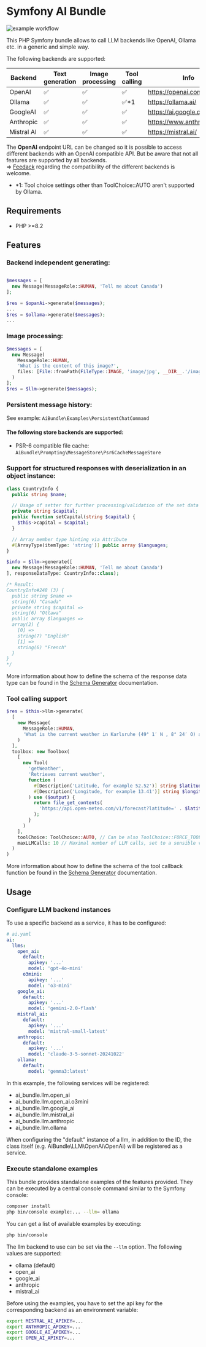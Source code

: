 # Symfony AI Bundle

![example workflow](https://github.com/johannes85/AiBundle/actions/workflows/symfony-bundle.yml/badge.svg)

This PHP Symfony bundle allows to call LLM backends like OpenAI, Ollama etc. in a generic and simple way.

The following backends are supported:

| Backend   | Text generation | Image processing | Tool calling | Info                       
|-----------|---|---|------------|----------------------------|
| OpenAI    | ✅ | ✅ | ✅          | https://openai.com/        |
| Ollama    | ✅ | ✅ | ✅*1        | https://ollama.ai/         |
| GoogleAI  | ✅ | ✅ | ✅          | https://ai.google.dev      |
| Anthropic | ✅ | ✅ | ✅          | https://www.anthropic.com/ |
| Mistral AI | ✅ | ✅ | ✅          | https://mistral.ai/        |

The **OpenAI** endpoint URL can be changed so it is possible to access different backends with an OpenAI compatible API.
But be aware that not all features are supported by all backends.  
 => [Feedack](https://github.com/johannes85/AiBundle/issues/new) regarding the compatibility of the different backends is welcome.

- *1: Tool choice settings other than ToolChoice::AUTO aren't supported by Ollama.

## Requirements
- PHP >=8.2

## Features

### Backend independent generating:
```php

$messages = [
  new Message(MessageRole::HUMAN, 'Tell me about Canada')
];

$res = $opanAi->generate($messages);
...
$res = $ollama->generate($messages);
...
```

### Image processing:
```php
$messages = [
  new Message(
    MessageRole::HUMAN,
    'What is the content of this image?',
    files: [File::fromPath(FileType::IMAGE, 'image/jpg', __DIR__.'/image.jpg')]
  )
];
$res = $llm->generate($messages);
```

### Persistent message history:
See example: ```AiBundle\Examples\PersistentChatCommand```

#### The following store backends are supported:
- PSR-6 compatible file cache: ```AiBundle\Prompting\MessageStore\Psr6CacheMessageStore```

### Support for structured responses with deserialization in an object instance:

```php
class CountryInfo {
  public string $name;

  // Usage of setter for further processing/validation of the set data
  private string $capital;
  public function setCapital(string $capital) {
    $this->capital = $capital;
  }

  // Array member type hinting via Attribute
  #[ArrayType(itemType: 'string')] public array $languages; 
}

$info = $llm->generate([
  new Message(MessageRole::HUMAN, 'Tell me about Canada')
], responseDataType: CountryInfo::class);

/* Result:
CountryInfo#248 (3) {
  public string $name =>
  string(6) "Canada"
  private string $capital =>
  string(6) "Ottawa"
  public array $languages =>
  array(2) {
    [0] =>
    string(7) "English"
    [1] =>
    string(6) "French"
  }
}
*/
```

More information about how to define the schema of the response data type can be found in the [Schema Generator](docs/schema_generator.md) documentation.

### Tool calling support

```php
$res = $this->llm->generate(
  [
    new Message(
      MessageRole::HUMAN,
      'What is the current weather in Karlsruhe (49° 1′ N , 8° 24′ O) and Stuttgart (48° 47′ N, 9° 11′ O), Germany'
    )
  ],
  toolbox: new Toolbox(
    [
      new Tool(
        'getWeather',
        'Retrieves current weather',
        function (
          #[Description('Latitude, for example 52.52')] string $latitude,
          #[Description('Longitude, for example 13.41')] string $longitude
        ) use ($output) {
          return file_get_contents(
            'https://api.open-meteo.com/v1/forecast?latitude=' . $latitude . '&longitude=' . $longitude . '&current=temperature,windspeed'
          );
        }
      )
    ],
    toolChoice: ToolChoice::AUTO, // Can be also ToolChoice::FORCE_TOOL_USAGE or the name of a tool to enforce usage
    maxLLMCalls: 10 // Maximal number of LLM calls, set to a sensible value to avoid infinite loops or expensive calls. Default: 10
  )
)
```

More information about how to define the schema of the tool callback function be found in the [Schema Generator](docs/schema_generator.md) documentation.


## Usage

### Configure LLM backend instances
To use a specific backend as a service, it has to be configured:

```yaml
# ai.yaml
ai:
  llms:
    open_ai:
      default:
        apikey: '...'
        model: 'gpt-4o-mini'
      o3mini:
        apikey: '...'
        model: 'o3-mini'
    google_ai:
      default:
        apikey: '...'
        model: 'gemini-2.0-flash'
    mistral_ai:
      default:
        apikey: '...'
        model: 'mistral-small-latest'
    anthropic:
      default:
        apikey: '...'
        model: 'claude-3-5-sonnet-20241022'
    ollama:
      default:
        model: 'gemma3:latest'
```

In this example, the following services will be registered:
- ai_bundle.llm.open_ai
- ai_bundle.llm.open_ai.o3mini
- ai_bundle.llm.google_ai
- ai_bundle.llm.mistral_ai
- ai_bundle.llm.anthropic
- ai_bundle.llm.ollama

When configuring the "default" instance of a llm, in addition to the ID, the class itself (e.g. AiBundle\LLM\OpenAi\OpenAi) will be registered as a service.

### Execute standalone examples
This bundle provides standalone examples of the features provided.
They can be executed by a central console command similar to the Symfony console:

```bash
composer install
php bin/console example:... --llm= ollama
```

You can get a list of available examples by executing:
```bash
php bin/console
```

The llm backend to use can be set via the ```--llm``` option.
The following values are supported:
- ollama (default)
- open_ai
- google_ai
- anthropic
- mistral_ai

Before using the examples, you have to set the api key for the corresponding backend as an environment variable:
```bash
export MISTRAL_AI_APIKEY=...
export ANTHROPIC_APIKEY=...
export GOOGLE_AI_APIKEY=...
export OPEN_AI_APIKEY=...
```
